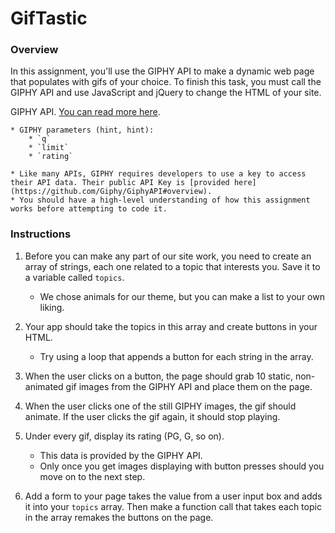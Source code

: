 # GifTastic

### Overview
In this assignment, you'll use the GIPHY API to make a dynamic web page that populates with gifs of your choice. To finish this task, you must call the GIPHY API and use JavaScript and jQuery to change the HTML of your site.

GIPHY API. [You can read more here](https://developers.giphy.com/).

	* GIPHY parameters (hint, hint): 
		* `q`
		* `limit`
		* `rating`

	* Like many APIs, GIPHY requires developers to use a key to access their API data. Their public API Key is [provided here](https://github.com/Giphy/GiphyAPI#overview). 
	* You should have a high-level understanding of how this assignment works before attempting to code it.

### Instructions

1. Before you can make any part of our site work, you need to create an array of strings, each one related to a topic that interests you. Save it to a variable called `topics`. 
	* We chose animals for our theme, but you can make a list to your own liking.

2. Your app should take the topics in this array and create buttons in your HTML.
	* Try using a loop that appends a button for each string in the array.

3. When the user clicks on a button, the page should grab 10 static, non-animated gif images from the GIPHY API and place them on the page. 

4. When the user clicks one of the still GIPHY images, the gif should animate. If the user clicks the gif again, it should stop playing.

5. Under every gif, display its rating (PG, G, so on). 
	* This data is provided by the GIPHY API.
	* Only once you get images displaying with button presses should you move on to the next step.

6. Add a form to your page takes the value from a user input box and adds it into your `topics` array. Then make a function call that takes each topic in the array remakes the buttons on the page.


